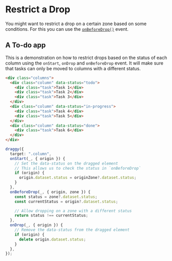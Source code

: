 # Restrict a Drop

You might want to restrict a drop on a certain zone based on some conditions.
For this you can use the [`onBeforeDrop()`](/events#onbeforedrop) event.

## A To-do app

This is a demonstration on how to restrict drops based on the status of each column using the `onStart`, `onDrop` and `onBeforeDrop` event.
It will make sure that tasks can only be moved to columns with a different status.

```html
<div class="columns">
  <div class="column" data-status="todo">
    <div class="task">Task 1</div>
    <div class="task">Task 2</div>
    <div class="task">Task 3</div>
  </div>
  <div class="column" data-status="in-progress">
    <div class="task">Task 4</div>
    <div class="task">Task 5</div>
  </div>
  <div class="column" data-status="done">
    <div class="task">Task 6</div>
  </div>
</div>
```

```ts
draggy({
  target: ".column",
  onStart(_, { origin }) {
    // Set the data-status on the dragged element
    // This allows us to check the status in `onBeforeDrop`
    if (origin) {
      origin.dataset.status = originZone?.dataset.status;
    }
  },
  onBeforeDrop(_, { origin, zone }) {
    const status = zone?.dataset.status;
    const currentStatus = origin?.dataset.status;

    // Allow dropping on a zone with a different status
    return status !== currentStatus;
  },
  onDrop(_, { origin }) {
    // Remove the data-status from the dragged element
    if (origin) {
      delete origin.dataset.status;
    }
  },
});
```
